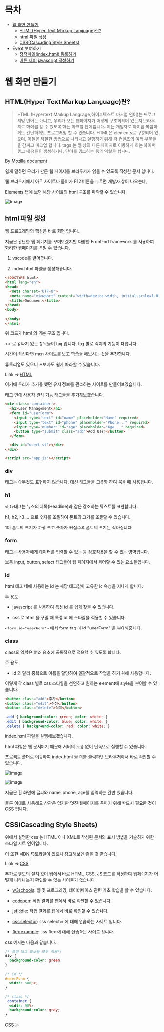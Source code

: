 # 목차

* [웹 화면 만들기](https://github.com/pmirnc-dev/pds-welcome/wiki/Node.js-Start-%E2%80%90-07.-Create-Web-Page#%EC%9B%B9-%ED%99%94%EB%A9%B4-%EB%A7%8C%EB%93%A4%EA%B8%B0)
  * [HTML(Hyper Text Markup Language)란?](https://github.com/pmirnc-dev/pds-welcome/wiki/Node.js-Start-%E2%80%90-07.-Create-Web-Page#htmlhyper-text-markup-language%EB%9E%80)
  * [html 파일 생성](https://github.com/pmirnc-dev/pds-welcome/wiki/Node.js-Start-%E2%80%90-07.-Create-Web-Page#html-%ED%8C%8C%EC%9D%BC-%EC%83%9D%EC%84%B1)
  * [CSS(Cascading Style Sheets)](https://github.com/pmirnc-dev/pds-welcome/wiki/Node.js-Start-%E2%80%90-07.-Create-Web-Page#csscascading-style-sheets)
* [Event 부여하기](https://github.com/pmirnc-dev/pds-welcome/wiki/Node.js-Start-%E2%80%90-07.-Create-Web-Page#event-%EB%B6%80%EC%97%AC%ED%95%98%EA%B8%B0)
  * [정적파일(index.html) 등록하기](https://github.com/pmirnc-dev/pds-welcome/wiki/Node.js-Start-%E2%80%90-07.-Create-Web-Page#%EC%A0%95%EC%A0%81%ED%8C%8C%EC%9D%BCindexhtml-%EB%93%B1%EB%A1%9D%ED%95%98%EA%B8%B0)
  * [버튼 제어 javascript 작성하기](https://github.com/pmirnc-dev/pds-welcome/wiki/Node.js-Start-%E2%80%90-07.-Create-Web-Page#%EB%B2%84%ED%8A%BC-%EC%A0%9C%EC%96%B4-javascript-%EC%9E%91%EC%84%B1%ED%95%98%EA%B8%B0)

# 웹 화면 만들기 

## HTML(Hyper Text Markup Language)란?

> HTML (Hypertext Markup Language,하이퍼텍스트 마크업 언어)는 프로그래밍 언어는 아니고, 우리가 보는 웹페이지가 어떻게 구조화되어 있는지 브라우저로 하여금 알 수 있도록 하는 마크업 언어입니다. 
> 이는 개발자로 하여금 복잡하게도 간단하게도 프로그래밍 할 수 있습니다. 
> HTML은 elements로 구성되어 있으며, 이들은 적절한 방법으로 나타내고 실행하기 위해 각 컨텐츠의 여러 부분들을 감싸고 마크업 합니다. 
> tags 는 웹 상의 다른 페이지로 이동하게 하는 하이퍼링크 내용들을 생성하거나, 단어를 강조하는 등의 역할을 합니다.

By [Mozilla document](https://developer.mozilla.org/ko/docs/Learn_web_development/Core/Structuring_content/Basic_HTML_syntax)

쉽게 말하면 우리가 만든 웹 페이지를 브라우저가 읽을 수 있도록 작성한 문서 입니다.

웹 브라우저에서 아무 사이트나 들어가 F12 버튼을 누르면 개발자 창이 나오는데,

Elements 탭에 보면 해당 사이트의 html 구조를 파악할 수 있습니다.

![image](https://github.com/user-attachments/assets/56f685c1-6c09-4300-ab71-6e498f01d703)

## html 파일 생성

웹 프로그래밍의 핵심은 바로 화면 입니다.

지금은 간단한 웹 페이지를 꾸며보겠지만 다양한 Frontend framework 를 사용하여 화려한 웹페이지를 꾸밀 수 있습니다.

1. vscode를 열어줍니다.

2. index.html 파일을 생성해줍니다.

```html
<!DOCTYPE html>
<html lang="en">
<head>
  <meta charset="UTF-8">
  <meta name="viewport" content="width=device-width, initial-scale=1.0">
  <title>Document</title>
</head>
<body>
  
</body>
</html>
```

위 코드가 html 의 기본 구조 입니다.

<> 로 감싸져 있는 항목들이 tag 입니다. tag 별로 각자의 기능이 다릅니다.

시간이 되신다면 mdn 사이트를 보고 학습을 해보시는 것을 추천합니다.

튜토리얼도 있으니 초보자도 쉽게 따라할 수 있습니다.

Link => [HTML](https://developer.mozilla.org/en-US/docs/Web/HTML)

여기에 우리가 추가를 했던 유저 정보를 관리하는 사이트를 만들어보겠습니다.

<body> 태그 안에 사용자 관리 기능 태그들을 추가해보겠습니다.

```html
<div class="container">
  <h1>User Management</h1>
  <form id="userForm">
    <input type="text" id="name" placeholder="Name" required>
    <input type="text" id="phone" placeholder="Phone..." required>
    <input type="number" id="age" placeholder="Age..." required>
    <button type="submit" class="add">Add User</button>
  </form>

  <div id="userList"></div>
</div>

<script src="app.js"></script>
```

### div

<div> 태그는 아무것도 표현하지 않습니다. 대신 태그들을 그룹화 하여 묶을 때 사용됩니다.

### h1

`<h1>`태그는 뉴스의 제목(Headline)과 같은 강조하는 텍스트를 표현합니다. 

h1, h2, h3 ... 으로 숫자를 조절하여 폰트의 크기를 조절할 수 있습니다. 

1이 폰트의 크기가 가장 크고 숫자가 커질수록 폰트의 크기는 작아집니다.

### form

<form> 태그는 사용자에게 데이터를 입력할 수 있는 등 상호작용을 할 수 있는 영역입니다.

보통 input, button, select 태그들이 웹 페이지에서 제어할 수 있는 요소들입니다.

### id

html 태그 네에 사용하는 id 는 해당 태그값이 고유한 id 속성을 지니게 합니다.

주 용도

* javascript 를 사용하여 특정 id 를 쉽게 찾을 수 있습니다.

* css 로 html 을 꾸밀 때 특정 id 에 스타일을 적용할 수 있습니다.

`<form id="userForm">` 에서 form tag 에 id "userForm" 을 부여해줍니다.

### class

class의 역할은 여러 요소에 공통적으로 적용할 수 있도록 합니다.

주 용도

* id 와 달리 중복으로 이름을 할당하여 일괄적으로 작업을 하기 위해 사용합니다.

이렇게 각 class 별로 css 스타일을 선언하고 원하는 element에 style을 부여할 수 있습니다.
```html
<button class="add">추가</button>
<button class="edit">수정</button>
<button class="delete">삭제</button>

```
```css
.add { background-color: green; color: white; }
.edit { background-color: blue; color: white; }
.delete { background-color: red; color: white; }

```

index.html 파일을 실행해보겠습니다.

html 파일은 웹 문서이기 때문에 서버의 도움 없이 단독으로 실행할 수 있습니다.

프로젝트 폴더로 이동하여 index.html 을 더블 클릭하면 브라우저에서 바로 확인할 수 있습니다.

![image](https://github.com/user-attachments/assets/593c9a81-3e08-47b3-9989-35e5b273e99f)

![image](https://github.com/user-attachments/assets/929a02dd-eeb8-4e2c-b8e9-bcb9eb5e27eb)

지금은 흰 화면에 글씨와 name, phone, age를 입력하는 칸만 있습니다.

물론 이대로 사용해도 상관은 없지만 멋진 웹페이지를 꾸미기 위해 반드시 필요한 것이 CSS 입니다.

## CSS(Cascading Style Sheets)

위에서 설명한 css 는 HTML 이나 XML로 작성된 문서의 표시 방법을 기술하기 위한 스타일 시트 언어입니다.

이 또한 MDN 튜토리얼이 있으니 참고해보면 좋을 것 같습니다.

Link => [CSS](https://developer.mozilla.org/docs/Web/CSS)

추가로 별도의 설치 없이 웹에서 바로 HTML, CSS, JS 코드를 작성하여 웹페이지가 어떻게 나타나는지 확인할 수 있는 사이트가 있습니다.

* [w3schools](https://www.w3schools.com/): 웹 및 프로그래밍, 데이터베이스 관련 기초 학습을 할 수 있습니다.

* [codepen](https://codepen.io/): 작업 결과를 웹에서 바로 확인할 수 있습니다.

* [jsfiddle](https://jsfiddle.net/): 작업 결과를 웹에서 바로 확인할 수 있습니다.

* [css selector](https://flukeout.github.io/): css selector 에 대해 연습하는 사이트 입니다.

* [flex example](https://flexboxfroggy.com/#ko): css flex 에 대해 연습하는 사이트 입니다.

css 예시는 다음과 같습니다.

```css
/* 특정 태그 요소들 모두 적용*/
div {
  background-color: green;
}

/* id */
#userForm {
  width: 300px;
}

/* class */
.container {
  width: 90%;
  background-color: gray;
}
```

CSS 는 <style> 태그 안에 작성을 해야 합니다.

`<head>` 태그 내부에 다음 코드를 입력해봅시다.

```css
<style>
    body {
      font-family: Arial, sans-serif;
      background-color: #f9f9f9;
      margin: 0;
      padding: 20px;
    }
    .container {
      max-width: 600px;
      margin: auto;
      background: #fff;
      padding: 20px;
      border-radius: 8px;
      box-shadow: 0 2px 5px rgba(0, 0, 0, 0.1);
    }
    h1 {
      text-align: center;
      color: #333;
    }
    form {
      display: flex;
      flex-direction: column;
      gap: 10px;
    }
    input {
      padding: 10px;
      border: 1px solid #ccc;
      border-radius: 4px;
    }
    button {
      padding: 10px;
      border: none;
      border-radius: 4px;
      cursor: pointer;
    }
    button.add {
      background-color: #4CAF50;
      color: white;
    }
    button.edit {
      background-color: #2196F3;
      color: white;
    }
    button.delete {
      background-color: #f44336;
      color: white;
    }
    .user-card {
      display: flex;
      justify-content: space-between;
      align-items: center;
      padding: 15px;
      border: 1px solid #ccc;
      border-radius: 4px;
      margin-top: 10px;
    }
    .user-details {
      flex: 1;
    }
    .user-actions {
      display: flex;
      gap: 10px;
    }
  </style>
```

index.html 을 닫고 다시 열면 아까와는 다르게 화면이 꾸며져 있는 것을 볼 수 있습니다.

![image](https://github.com/user-attachments/assets/fcb7b76b-3bda-47dd-85bf-68e19115118a)


# Event 부여하기

화면이 꾸며졌으니 DB와 연동작업을 하기 위해 javascript 로 제어를 할 수 있습니다.

node.js 서버를 실행해보겠습니다.

```text
npm run start:dev

> nodejs-guide@1.0.0 start:dev
> nodemon users.js

[nodemon] 3.1.9
[nodemon] to restart at any time, enter `rs`
[nodemon] watching path(s): *.*
[nodemon] watching extensions: js,mjs,cjs,json
[nodemon] starting `node users.js`

✅ Success to MongoDB Connection!
🚀 Running on http://localhost:3000!
```

## 정적파일(index.html) 등록하기

node.js 를 사용하여 index.html 파일을 열기 위해 서버 코드에 추가 작업이 필요합니다.

보통 정적인 파일들을 public 이란 폴더에서 관리 합니다.

public 폴더를 만들고 index.html 파일을 drag & drop 으로 이동시켜줍니다.

![image](https://github.com/user-attachments/assets/c6210209-5faf-4d2d-adc0-dd49228b2664)

users.js 파일을 열어줍시다.

서버에 정적 파일이 있는 경로를 추가하기 위해 다음 코드를 적용해봅니다.

```javascript
...
import { ObjectId } from 'mongodb';
import path from 'node:path';
import { fileURLToPath } from 'node:url';

...

const app = express();
const port = 3000;

// __dirname setting 
const __filename = fileURLToPath(import.meta.url);
const __dirname = path.dirname(__filename);

app.use(express.json());

// set static file(public folder)
app.use(express.static(path.join(__dirname, 'public')));

// Provide index.html on root URL request
app.get('/', (req, res) => {
  res.sendFile(path.join(__dirname, 'public', 'index.html'));
});

```

path 와 url 패키지를 불러와 public 경로를 지정해줍니다.

그리고 express 에 / (root) 경로로 요청이 들어오면 index.html 문서를 반환하도록 설정했습니다.

이렇게 설정하면 index.html 파일을 직접 실행하지 않고 node.js를 사용하여 html 파일을 열 수 있습니다.

![image](https://github.com/user-attachments/assets/3802bed2-c448-4797-b6db-4463b732f8f1)

> 💡Tip
>
> url 끝에 / 문자는 보통 숨김처리가 됩니다. 
> 그래서 localhost:3000/ url 을 입력하면 브라우저에서는 localhost:3000 만 보여줍니다.

## 버튼 제어 javascript 작성하기

지금 상태에서 Add User 버튼을 클릭하면 아무 일도 벌어지지 않습니다. 

왜냐하면 Add User 버튼이 어떤 역할을 하는지 설정해주지 않았기 때문이죠.

public 폴더 안에 app.js 파일을 만들어보겠습니다.

index.html 에 있던 `<script src="app.js"></script>` 바로 이 sciprt 태그가 바로 html 에서 javascript 파일을 불러오기 위한 요소 입니다.

app.js 에서는 Mongodb와 연결을 할 필요가 없습니다. 이미 우리는 db.js 에서 Mongodb와 연결을 했고 users.js 에서 API로 지정을 했기 때문이죠.

css 에서 설명했듯이 id 나 class 이름을 사용하여 javascript 에서 html 요소를 제어할 수 있습니다.

```javascript
// public/app.js
const API_URL = 'http://localhost:3000/users';
const userForm = document.getElementById('userForm');
const nameInput = document.getElementById('name');
const phoneInput = document.getElementById('phone');
const ageInput = document.getElementById('age');
const userList = document.getElementById('userList');
let editingUserId = null;
```

document 라는 항목이 궁금하다면, 웹 브라우저에서 F12 를 누르면 개발자 모드가 나옵니다.

하단에 console 창이 있는데 여기에 document 를 입력하면 우리가 만들었던 index.html 요소가 나오는 것을 확인할 수 있습니다.

![image](https://github.com/user-attachments/assets/6615de63-ded2-4df3-b3a3-61d3355ff141)

웹 페이지의 HTML 구조가 궁금하다면 HTML 태그별로 좌측에 있는 화살표를 클릭하면 자식 node 들이 확장됩니다.

### Read User List
```javascript
// Load User List
async function fetchUsers() {
  const response = await fetch(API_URL);
  const users = await response.json();
  displayUsers(users);
}

// Display User List
function displayUsers(users) {
  userList.innerHTML = '';
  for (const user of users) {
    const userCard = document.createElement('div');
    userCard.className = 'user-card';

    const userDetails = document.createElement('div');
    userDetails.className = 'user-details';
    userDetails.innerHTML = `<strong>${user.name}</strong><br>${user.phone} / ${user.age}`;

    const userActions = document.createElement('div');
    userActions.className = 'user-actions';

    const editButton = document.createElement('button');
    editButton.className = 'edit';
    editButton.textContent = 'Edit';
    editButton.onclick = () => editUser(user);

    const deleteButton = document.createElement('button');
    deleteButton.className = 'delete';
    deleteButton.textContent = 'Delete';
    deleteButton.onclick = () => deleteUser(user._id);

    userActions.appendChild(editButton);
    userActions.appendChild(deleteButton);

    userCard.appendChild(userDetails);
    userCard.appendChild(userActions);
    userList.appendChild(userCard);
  }
}
```

fetchUsers 메서드에서 fetch 는 REST API로 요청을 합니다.

특별한 설정을 해주지 않는다면 기본으로 GET 요청을 합니다.

네트워크 통신을 눈으로 확인하고 싶으면 개발자 도구에서 네트워크 탭을 눌러 확인할 수 있습니다.

![image](https://github.com/user-attachments/assets/9f4ba3d4-5a4b-4615-b8e2-b485c6ccd762)

통신이 성공하면 displayUsers 메서드에서 유저 리스트를 그려주는 역할을 합니다.

document.createElement 로 html 태그를 생성할 수 있습니다.

parentNode.appendChild 를 사용하여 부모 Node 에 자식 Node 로 추가할 수 있습니다.

### Add & Update User
Form tag 에 이벤트 추가해줍니다. addEventListener 를 사용하여 html tag 에 이벤트를 부여할 수 있습니다.

```javascript
// Add or Update User
userForm.addEventListener('submit', async (e) => {
  e.preventDefault();
  const user = { name: nameInput.value, phone: phoneInput.value };

  if (editingUserId) {
    await fetch(`${API_URL}/${editingUserId}`, {
      method: 'PUT',
      headers: { 'Content-Type': 'application/json' },
      body: JSON.stringify(user),
    });
    editingUserId = null;
    userForm.querySelector('button').textContent = 'Add user';
  } else {
    await fetch(API_URL, {
      method: 'POST',
      headers: { 'Content-Type': 'application/json' },
      body: JSON.stringify(user),
    });
  }

// reset input values
  nameInput.value = '';
  phoneInput.value = '';
  ageInput.value = '';
  fetchUsers();
});


// User Edit Mode
function editUser(user) {
  nameInput.value = user.name;
  phoneInput.value = user.phone;
  ageInput.value = user.age;
  editingUserId = user._id;
  userForm.querySelector('button').textContent = 'Edit User';
}
```

Jhon 의 정보를 다시 등록해보겠습니다.

이름, 번호, 나이를 적고 Add User 버튼을 누르면 등록이 됩니다.

![image](https://github.com/user-attachments/assets/da5a0f6d-fdad-4cea-9f1b-943b3d91eac6)

이어서 정보 수정도 해보겠습니다.

1. Edit 버튼을 누르면 input 안에 유저의 정보가 입력이 됩니다.

2. 수정할 정보를 입력합니다.

3. Edit User 버튼을 누르면 Jhon의 정보가 수정이 됩니다.

수정 전

![image](https://github.com/user-attachments/assets/b4b0ff85-f105-48e7-8f47-c8c3e70669be)

수정 후

![image](https://github.com/user-attachments/assets/048b726f-1885-43d3-bc0e-3fe081405d88)

### Delete User

마지막 관문 입니다.

사용자 삭제를 위한 메서드를 추가합니다.

```javascript
// 사용자 삭제
async function deleteUser(id) {
  await fetch(`${API_URL}/${id}`, { method: 'DELETE' });
  fetchUsers();
}
```

위에서 만들었던 displayUsers 메서드에서 이미 delete button 에 대한 이벤트를 부여했기 때문에
추가로 작업을 할 필요는 없습니다.

Jhon 의 정보를 Delete 하기 위해 Delete 버튼을 누르면 삭제됩니다.

![image](https://github.com/user-attachments/assets/6f866f14-236e-46ee-a1bc-f9d06d79a450)

